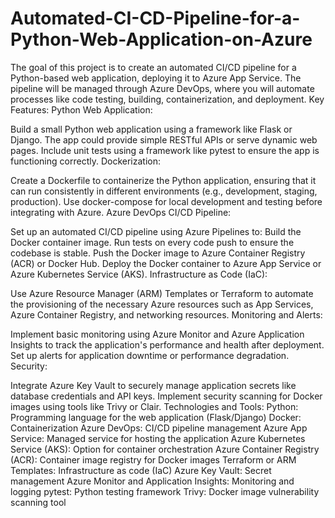 # Automated-CI-CD-Pipeline-for-a-Python-Web-Application-on-Azure
The goal of this project is to create an automated CI/CD pipeline for a Python-based web application, deploying it to Azure App Service. The pipeline will be managed through Azure DevOps, where you will automate processes like code testing, building, containerization, and deployment.
Key Features:
Python Web Application:

Build a small Python web application using a framework like Flask or Django. The app could provide simple RESTful APIs or serve dynamic web pages.
Include unit tests using a framework like pytest to ensure the app is functioning correctly.
Dockerization:

Create a Dockerfile to containerize the Python application, ensuring that it can run consistently in different environments (e.g., development, staging, production).
Use docker-compose for local development and testing before integrating with Azure.
Azure DevOps CI/CD Pipeline:

Set up an automated CI/CD pipeline using Azure Pipelines to:
Build the Docker container image.
Run tests on every code push to ensure the codebase is stable.
Push the Docker image to Azure Container Registry (ACR) or Docker Hub.
Deploy the Docker container to Azure App Service or Azure Kubernetes Service (AKS).
Infrastructure as Code (IaC):

Use Azure Resource Manager (ARM) Templates or Terraform to automate the provisioning of the necessary Azure resources such as App Services, Azure Container Registry, and networking resources.
Monitoring and Alerts:

Implement basic monitoring using Azure Monitor and Azure Application Insights to track the application's performance and health after deployment.
Set up alerts for application downtime or performance degradation.
Security:

Integrate Azure Key Vault to securely manage application secrets like database credentials and API keys.
Implement security scanning for Docker images using tools like Trivy or Clair.
Technologies and Tools:
Python: Programming language for the web application (Flask/Django)
Docker: Containerization
Azure DevOps: CI/CD pipeline management
Azure App Service: Managed service for hosting the application
Azure Kubernetes Service (AKS): Option for container orchestration
Azure Container Registry (ACR): Container image registry for Docker images
Terraform or ARM Templates: Infrastructure as code (IaC)
Azure Key Vault: Secret management
Azure Monitor and Application Insights: Monitoring and logging
pytest: Python testing framework
Trivy: Docker image vulnerability scanning tool
